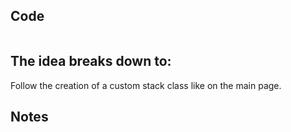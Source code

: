 ## Code
``` js

```

## The idea breaks down to:
Follow the creation of a custom stack class like on the main page.

## Notes